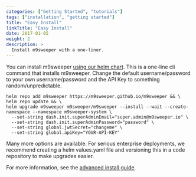 ```yaml
---
categories: ["Getting Started", "tutorials"]
tags: ["installation", "getting started"]
title: "Easy Install"
linkTitle: "Easy Install"
date: 2017-01-05
weight: 2
description: >
  Install m9sweeper with a one-liner.
---
```


You can install m9sweeper [using our helm chart](https://github.com/m9sweeper/charts). This
is a one-line cli command that installs m9sweeper. Change the default username/password to your
own username/password and the API Key to something random/unpredictable.

    helm repo add m9sweeper https://m9sweeper.github.io/m9sweeper && \
    helm repo update && \
    helm upgrade m9sweeper m9sweeper/m9sweeper --install --wait --create-namespace --namespace m9sweeper-system \
      --set-string dash.init.superAdminEmail="super.admin@m9sweeper.io" \
      --set-string dash.init.superAdminPassword="password" \
      --set-string global.jwtSecret="changeme" \
      --set-string global.apiKey="YOUR-API-KEY"

Many more options are available. For serious enterprise deployments, we recommend creating a helm
values.yaml file and versioning this in a code repository to make upgrades easier.

For more information, see the [advanced install guide](../advanced-install).
